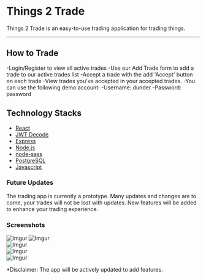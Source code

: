 # Things 2 Trade

Things 2 Trade is an easy-to-use trading application for trading things.

***

## How to Trade
-Login/Register to view all active trades
-Use our Add Trade form to add a trade to our active trades list
-Accept a trade with the add 'Accept' button on each trade
-View trades you've accepted in your accepted trades.
-You can use the following demo account:
-Username: dunder
-Password: password

## Technology Stacks

* [React](https://reactjs.org)
* [JWT Decode](https://jwt.io/)
* [Express](https://expressjs.com/)
* [Node.js](https://nodejs.org/en/)
* [node-sass](https://www.npmjs.com/package/node-sass)
* [PostgreSQL](https://www.postgresql.org)
* [Javascript](https://www.javascript.com)

### Future Updates

The trading app is currently a prototype. Many updates and changes are to come, your trades will not be lost with updates.
New features will be added to enhance your trading experience.


### Screenshots

![Imgur](https://i.imgur.com/7pGafCK.png)
![Imgur](https://i.imgur.com/gb1D7q3.png)<br/>
![Imgur](https://i.imgur.com/9goKC69.png)<br/>
![Imgur](https://i.imgur.com/l3CYTXX.png)<br/>
![Imgur](https://i.imgur.com/380KpRt.png)<br/>


*Disclaimer: The app will be actively updated to add features.

